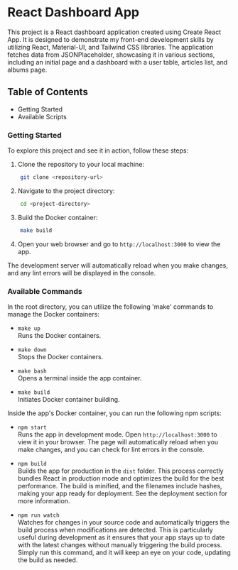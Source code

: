# React Dashboard App
This project is a React dashboard application created using Create React App. It is designed to demonstrate my front-end development skills by utilizing React, Material-UI, and Tailwind CSS libraries. The application fetches data from JSONPlaceholder, showcasing it in various sections, including an initial page and a dashboard with a user table, articles list, and albums page.



## Table of Contents
 - Getting Started
 - Available Scripts



### Getting Started
To explore this project and see it in action, follow these steps:

1. Clone the repository to your local machine: <br>
```sh
    git clone <repository-url>
```

2. Navigate to the project directory: <br>
```sh
    cd <project-directory>
```

3. Build the Docker container: <br>
```sh
    make build
```

4. Open your web browser and go to `http://localhost:3000` to view the app.

The development server will automatically reload when you make changes, and any lint errors will be displayed in the console.



### Available Commands
In the root directory, you can utilize the following 'make' commands to manage the Docker containers:

- `make up` <br>
Runs the Docker containers.

- `make down` <br>
Stops the Docker containers.

- `make bash` <br>
Opens a terminal inside the app container.

- `make build` <br>
Initiates Docker container building.

Inside the app's Docker container, you can run the following npm scripts:

- `npm start` <br>
Runs the app in development mode.
Open `http://localhost:3000` to view it in your browser. The page will automatically reload when you make changes, and you can check for lint errors in the console.

- `npm build` <br>
Builds the app for production in the `dist` folder. This process correctly bundles React in production mode and optimizes the build for the best performance. The build is minified, and the filenames include hashes, making your app ready for deployment. See the deployment section for more information.

- `npm run watch` <br>
Watches for changes in your source code and automatically triggers the build process when modifications are detected. This is particularly useful during development as it ensures that your app stays up to date with the latest changes without manually triggering the build process. Simply run this command, and it will keep an eye on your code, updating the build as needed.
